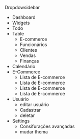 Dropdowsidebar

- Dashboard
- Widgets
- Todo
- Table
    - E-commerce
    - Funcionários
    - Clientes
    - Vendas
    - Finanças
- Calendário
- E-Commerce
    - Lista de E-commerce
    - Lista de E-commerce
    - Lista de E-commerce
    - Lista de E-commerce
- Usuário
    - editar usuário
    - Cadastrar
    - deletar
- Settings
    - Consifurações avançadas
    - mudar thema